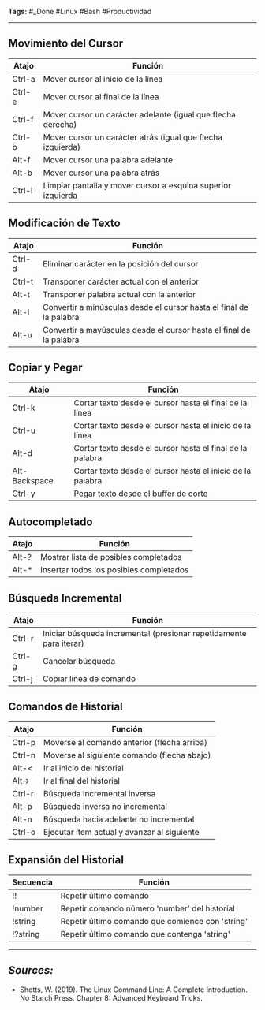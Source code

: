**Tags:** #_Done 
#Linux #Bash #Productividad
- - -
## Movimiento del Cursor

| Atajo  | Función                                                      |
| ------ | ------------------------------------------------------------ |
| Ctrl-a | Mover cursor al inicio de la línea                           |
| Ctrl-e | Mover cursor al final de la línea                            |
| Ctrl-f | Mover cursor un carácter adelante (igual que flecha derecha) |
| Ctrl-b | Mover cursor un carácter atrás (igual que flecha izquierda)  |
| Alt-f  | Mover cursor una palabra adelante                            |
| Alt-b  | Mover cursor una palabra atrás                               |
| Ctrl-l | Limpiar pantalla y mover cursor a esquina superior izquierda |
## Modificación de Texto

| Atajo  | Función                                                             |
| ------ | ------------------------------------------------------------------- |
| Ctrl-d | Eliminar carácter en la posición del cursor                         |
| Ctrl-t | Transponer carácter actual con el anterior                          |
| Alt-t  | Transponer palabra actual con la anterior                           |
| Alt-l  | Convertir a minúsculas desde el cursor hasta el final de la palabra |
| Alt-u  | Convertir a mayúsculas desde el cursor hasta el final de la palabra |
## Copiar y Pegar

| Atajo         | Función                                                    |
| ------------- | ---------------------------------------------------------- |
| Ctrl-k        | Cortar texto desde el cursor hasta el final de la línea    |
| Ctrl-u        | Cortar texto desde el cursor hasta el inicio de la línea   |
| Alt-d         | Cortar texto desde el cursor hasta el final de la palabra  |
| Alt-Backspace | Cortar texto desde el cursor hasta el inicio de la palabra |
| Ctrl-y        | Pegar texto desde el buffer de corte                       |
## Autocompletado

| Atajo | Función                                 |
| ----- | --------------------------------------- |
| Alt-? | Mostrar lista de posibles completados   |
| Alt-* | Insertar todos los posibles completados |
## Búsqueda Incremental

| Atajo  | Función                                                            |
| ------ | ------------------------------------------------------------------ |
| Ctrl-r | Iniciar búsqueda incremental (presionar repetidamente para iterar) |
| Ctrl-g | Cancelar búsqueda                                                  |
| Ctrl-j | Copiar línea de comando                                            |
## Comandos de Historial

| Atajo  | Función                                     |
| ------ | ------------------------------------------- |
| Ctrl-p | Moverse al comando anterior (flecha arriba) |
| Ctrl-n | Moverse al siguiente comando (flecha abajo) |
| Alt-<  | Ir al inicio del historial                  |
| Alt->  | Ir al final del historial                   |
| Ctrl-r | Búsqueda incremental inversa                |
| Alt-p  | Búsqueda inversa no incremental             |
| Alt-n  | Búsqueda hacia adelante no incremental      |
| Ctrl-o | Ejecutar ítem actual y avanzar al siguiente |
## Expansión del Historial

| Secuencia | Función                                          |
| --------- | ------------------------------------------------ |
| !!        | Repetir último comando                           |
| !number   | Repetir comando número 'number' del historial    |
| !string   | Repetir último comando que comience con 'string' |
| !?string  | Repetir último comando que contenga 'string'     |
- - - 
## ***Sources:***
- Shotts, W. (2019). The Linux Command Line: A Complete Introduction. No Starch Press. Chapter 8: Advanced Keyboard Tricks.